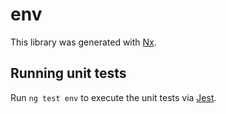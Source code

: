 # env

This library was generated with [Nx](https://nx.dev).

## Running unit tests

Run `ng test env` to execute the unit tests via [Jest](https://jestjs.io).
